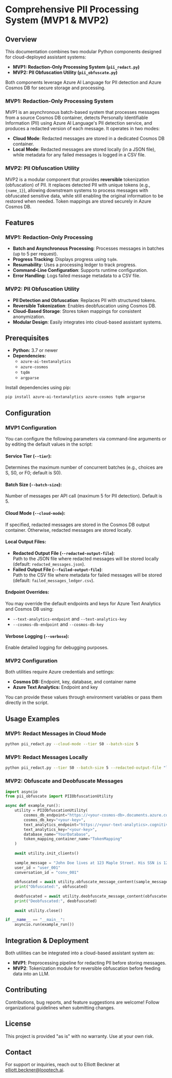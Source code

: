 # Comprehensive PII Processing System (MVP1 & MVP2)

## Overview

This documentation combines two modular Python components designed for cloud-deployed assistant systems:

- **MVP1: Redaction-Only Processing System (`pii_redact.py`)**
- **MVP2: PII Obfuscation Utility (`pii_obfuscate.py`)**

Both components leverage Azure AI Language for PII detection and Azure Cosmos DB for secure storage and processing.

### MVP1: Redaction-Only Processing System

MVP1 is an asynchronous batch-based system that processes messages from a source Cosmos DB container, detects Personally Identifiable Information (PII) using Azure AI Language's PII detection service, and produces a redacted version of each message. It operates in two modes:

- **Cloud Mode**: Redacted messages are stored in a dedicated Cosmos DB container.
- **Local Mode**: Redacted messages are stored locally (in a JSON file), while metadata for any failed messages is logged in a CSV file.

### MVP2: PII Obfuscation Utility

MVP2 is a modular component that provides **reversible** tokenization (obfuscation) of PII. It replaces detected PII with unique tokens (e.g., `{name_1}`), allowing downstream systems to process messages with obfuscated sensitive data, while still enabling the original information to be restored when needed. Token mappings are stored securely in Azure Cosmos DB.

## Features

### MVP1: Redaction-Only Processing
- **Batch and Asynchronous Processing**: Processes messages in batches (up to 5 per request).
- **Progress Tracking**: Displays progress using `tqdm`.
- **Resumability**: Uses a processing ledger to track progress.
- **Command-Line Configuration**: Supports runtime configuration.
- **Error Handling**: Logs failed message metadata to a CSV file.

### MVP2: PII Obfuscation Utility
- **PII Detection and Obfuscation**: Replaces PII with structured tokens.
- **Reversible Tokenization**: Enables deobfuscation using Cosmos DB.
- **Cloud-Based Storage**: Stores token mappings for consistent anonymization.
- **Modular Design**: Easily integrates into cloud-based assistant systems.

## Prerequisites

- **Python:** 3.7 or newer
- **Dependencies:**
  - `azure-ai-textanalytics`
  - `azure-cosmos`
  - `tqdm`
  - `argparse`

Install dependencies using pip:

```bash
pip install azure-ai-textanalytics azure-cosmos tqdm argparse
```

## Configuration

### MVP1 Configuration

You can configure the following parameters via command-line arguments or by editing the default values in the script:

#### Service Tier (`--tier`):  
Determines the maximum number of concurrent batches (e.g., choices are S, S0, or F0; default is S0).

#### Batch Size (`--batch-size`):  
Number of messages per API call (maximum 5 for PII detection). Default is 5.

#### Cloud Mode (`--cloud-mode`):  
If specified, redacted messages are stored in the Cosmos DB output container. Otherwise, redacted messages are stored locally.

#### Local Output Files:

- **Redacted Output File (`--redacted-output-file`)**:  
  Path to the JSON file where redacted messages will be stored locally (default: `redacted_messages.json`).
- **Failed Output File (`--failed-output-file`)**:  
  Path to the CSV file where metadata for failed messages will be stored (default: `failed_messages_ledger.csv`).

#### Endpoint Overrides:
You may override the default endpoints and keys for Azure Text Analytics and Cosmos DB using:

- `--text-analytics-endpoint` and `--text-analytics-key`
- `--cosmos-db-endpoint` and `--cosmos-db-key`

#### Verbose Logging (`--verbose`):  
Enable detailed logging for debugging purposes.

### MVP2 Configuration

Both utilities require Azure credentials and settings:

- **Cosmos DB:** Endpoint, key, database, and container name
- **Azure Text Analytics:** Endpoint and key

You can provide these values through environment variables or pass them directly in the script.

## Usage Examples

### MVP1: Redact Messages in Cloud Mode

```bash
python pii_redact.py --cloud-mode --tier S0 --batch-size 5
```

### MVP1: Redact Messages Locally

```bash
python pii_redact.py --tier S0 --batch-size 5 --redacted-output-file "local_redacted.json" --failed-output-file "local_failed.csv"
```

### MVP2: Obfuscate and Deobfuscate Messages

```python
import asyncio
from pii_obfuscate import PIIObfuscationUtility

async def example_run():
    utility = PIIObfuscationUtility(
        cosmos_db_endpoint="https://<your-cosmos-db>.documents.azure.com:443/",
        cosmos_db_key="<your-key>",
        text_analytics_endpoint="https://<your-text-analytics>.cognitiveservices.azure.com/",
        text_analytics_key="<your-key>",
        database_name="YourDatabase",
        token_mapping_container_name="TokenMapping"
    )
    
    await utility.init_clients()
    
    sample_message = "John Doe lives at 123 Maple Street. His SSN is 123-45-6789."
    user_id = "user_001"
    conversation_id = "conv_001"
    
    obfuscated = await utility.obfuscate_message_content(sample_message, user_id, conversation_id)
    print("Obfuscated:", obfuscated)
    
    deobfuscated = await utility.deobfuscate_message_content(obfuscated, user_id, conversation_id)
    print("Deobfuscated:", deobfuscated)
    
    await utility.close()

if __name__ == "__main__":
    asyncio.run(example_run())
```

## Integration & Deployment

Both utilities can be integrated into a cloud-based assistant system as:

- **MVP1**: Preprocessing pipeline for redacting PII before storing messages.
- **MVP2**: Tokenization module for reversible obfuscation before feeding data into an LLM.

## Contributing

Contributions, bug reports, and feature suggestions are welcome! Follow organizational guidelines when submitting changes.

## License

This project is provided "as is" with no warranty. Use at your own risk.

## Contact

For support or inquiries, reach out to Elliott Beckner at elliott.beckner@looptech.ai.

